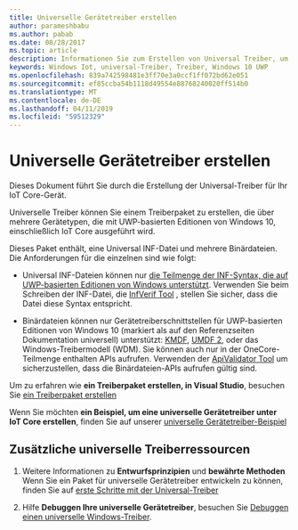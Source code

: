 ```yaml
---
title: Universelle Gerätetreiber erstellen
author: parameshbabu
ms.author: pabab
ms.date: 08/28/2017
ms.topic: article
description: Informationen Sie zum Erstellen von Universal Treiber, um die paketerstellung für die einzelnen Treiber für Geräte zu ermöglichen.
keywords: Windows Iot, universal-Treiber, Treiber, Windows 10 UWP
ms.openlocfilehash: 839a742598481e3ff70e3a0ccf1ff072bd62e051
ms.sourcegitcommit: ef85ccba54b1118d49554e88768240020ff514b0
ms.translationtype: MT
ms.contentlocale: de-DE
ms.lasthandoff: 04/11/2019
ms.locfileid: "59512329"
---
```

# <a name="universal-driver-creation"></a>Universelle Gerätetreiber erstellen

Dieses Dokument führt Sie durch die Erstellung der Universal-Treiber für Ihr IoT Core-Gerät.

Universelle Treiber können Sie einem Treiberpaket zu erstellen, die über mehrere Gerätetypen, die mit UWP-basierten Editionen von Windows 10, einschließlich IoT Core ausgeführt wird.

Dieses Paket enthält, eine Universal INF-Datei und mehrere Binärdateien. Die Anforderungen für die einzelnen sind wie folgt:
- Universal INF-Dateien können nur [die Teilmenge der INF-Syntax, die auf UWP-basierten Editionen von Windows unterstützt](https://docs.microsoft.com/windows-hardware/drivers/install/using-a-universal-inf-file#which-inf-sections-are-invalid-in-a-universal-inf-file). Verwenden Sie beim Schreiben der INF-Datei, die [InfVerif Tool](https://docs.microsoft.com/windows-hardware/drivers/devtest/infverif) , stellen Sie sicher, dass die Datei diese Syntax entspricht.

- Binärdateien können nur Gerätetreiberschnittstellen für UWP-basierten Editionen von Windows 10 (markiert als auf den Referenzseiten Dokumentation universell) unterstützt: [KMDF](https://docs.microsoft.com/windows-hardware/drivers/wdf/index), [UMDF 2](https://docs.microsoft.com/windows-hardware/drivers/wdf/getting-started-with-umdf-version-2), oder das Windows-Treibermodell (WDM). Sie können auch nur in der OneCore-Teilmenge enthalten APIs aufrufen. Verwenden der [ApiValidator Tool](https://docs.microsoft.com/windows-hardware/drivers/develop/validating-universal-drivers) um sicherzustellen, dass die Binärdateien-APIs aufrufen gültig sind.

Um zu erfahren wie **ein Treiberpaket erstellen, in Visual Studio**, besuchen Sie [ein Treiberpaket erstellen](https://docs.microsoft.com/windows-hardware/drivers/develop/creating-a-driver-package)

Wenn Sie möchten **ein Beispiel, um eine universelle Gerätetreiber unter IoT Core erstellen**, finden Sie auf unserer [universelle Gerätetreiber-Beispiel](https://developer.microsoft.com/en-us/windows/iot/samples/driverlab)

## <a name="additional-universal-driver-resources"></a>Zusätzliche universelle Treiberressourcen

1. Weitere Informationen zu **Entwurfsprinzipien** und **bewährte Methoden** Wenn Sie ein Paket für universelle Gerätetreiber entwickeln zu können, finden Sie auf [erste Schritte mit der Universal-Treiber](https://docs.microsoft.com/windows-hardware/drivers/develop/getting-started-with-universal-drivers)

2. Hilfe **Debuggen Ihre universelle Gerätetreiber**, besuchen Sie [Debuggen einen universelle Windows-Treiber](https://docs.microsoft.com/windows-hardware/drivers/develop/debugging-a-universal-driver).

